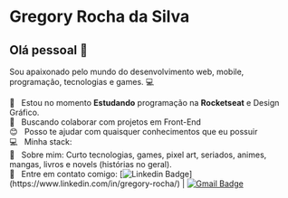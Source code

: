 
# Gregory Rocha da Silva

## Olá pessoal 👋
Sou apaixonado pelo mundo do desenvolvimento web, mobile, programação, tecnologias e games. :computer:

 :rocket:  &nbsp; Estou no momento **Estudando** programação na **Rocketseat** e Design Gráfico.
 <br/> :purple_heart: &nbsp; Buscando colaborar com projetos em Front-End
 <br/> :blush: &nbsp; Posso te ajudar com quaisquer conhecimentos que eu possuir
 <br/> :computer: &nbsp; Minha stack: 
 <br/> 💬  &nbsp; Sobre mim: Curto tecnologias, games, pixel art, seriados, animes, mangas, livros e novels (histórias no geral).
 <br/> :email: &nbsp; Entre em contato comigo: [![Linkedin Badge]([https://img.shields.io/badge/-Gregory-Rocha-blue?style=flat-square&logo=Linkedin&logoColor=white](https://img.shields.io/badge/LinkedIn-0077B5?style=for-the-badge&logo=linkedin&logoColor=white)&link=https://www.linkedin.com/in/gregory-rocha/)](https://www.linkedin.com/in/gregory-rocha/) | [![Gmail Badge](https://img.shields.io/badge/-justgregoryrocha@gmail.com-c14438?style=flat-square&logo=Gmail&logoColor=white&link=mailto:justgregoryrocha@gmail.com)](mailto:justgregoryrocha@gmail.com)


